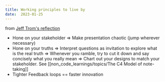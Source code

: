 ```yaml
---
title: Working principles to live by
date:  2023-01-25
---
```


from [Jeff Trom's reflection](https://w-dev-blog.appspot.com/posts/2023/01/24/reflecting-on-jeffs-leadership-lessons/index.html)
- Hone on your stakeholder => Make presentation chaotic (jump wherever necessary)
- Hone on your truths 
    => Interpret questions as invitation to explore what is the real truth
    => Whenever you ramble, try to cut it down and say concisely what you 
        really mean
    => Chart out your designs to match your stakeholder. See [[non_code_learnings/topics/The C4 Model of note-taking]]
- Tighter Feedback loops == faster innovation



